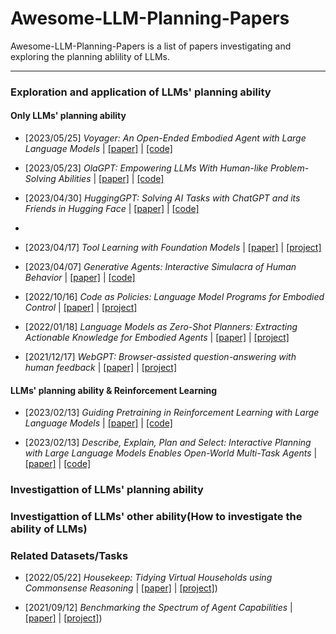 # Awesome-LLM-Planning-Papers

Awesome-LLM-Planning-Papers is a list of papers investigating and exploring the planning ablility of LLMs.

---

### Exploration and application of LLMs' planning ability

#### Only LLMs' planning ability
- [2023/05/25] *Voyager: An Open-Ended Embodied Agent with Large Language Models* | [[paper]](https://arxiv.org/abs/2305.16291) | [[code]](https://github.com/MineDojo/Voyager)

- [2023/05/23] *OlaGPT: Empowering LLMs With Human-like Problem-Solving Abilities* | [[paper]](https://arxiv.org/abs/2305.16334) | [[code]](https://github.com/oladata-team/OlaGPT)


- [2023/04/30] *HuggingGPT: Solving AI Tasks with ChatGPT and its Friends in Hugging Face* | [[paper]](https://arxiv.org/abs/2303.17580) | [[code]](https://github.com/microsoft/JARVIS)
- 
- [2023/04/17] *Tool Learning with Foundation Models* | [[paper]](https://arxiv.org/abs/2304.08354) | [[project]](https://github.com/OpenBMB/ToolBench)

- [2023/04/07] *Generative Agents: Interactive Simulacra of Human Behavior* | [[paper]](https://arxiv.org/abs/2304.03442) | [[code]](https://github.com/mkturkcan/generative-agents)


- [2022/10/16] *Code as Policies: Language Model Programs for Embodied Control* | [[paper]](https://arxiv.org/abs/2112.09332) | [[project]](https://code-as-policies.github.io/)


- [2022/01/18] *Language Models as Zero-Shot Planners: Extracting Actionable Knowledge for Embodied Agents* | [[paper]](https://arxiv.org/abs/2201.07207) | [[project]](https://wenlong.page/language-planner/)


- [2021/12/17] *WebGPT: Browser-assisted question-answering with human feedback* | [[paper]](https://arxiv.org/abs/2112.09332) | [[project]](https://www.microsoft.com/en-us/bing/apis/bing-web-search-api)

#### LLMs' planning ability & Reinforcement Learning

- [2023/02/13] *Guiding Pretraining in Reinforcement Learning with Large Language Models* | [[paper]](https://arxiv.org/abs/2302.06692) | [[code]]()


- [2023/02/13] *Describe, Explain, Plan and Select: Interactive Planning with Large Language Models Enables Open-World Multi-Task Agents* | [[paper]](https://arxiv.org/abs/2302.01560) | [[code]](https://github.com/CraftJarvis/MC-Planner)
### Investigattion of  LLMs' planning ability

### Investigattion of  LLMs' other ability(How to investigate the ability of LLMs)

### Related Datasets/Tasks

- [2022/05/22] *Housekeep: Tidying Virtual Households using Commonsense Reasoning* | [[paper]](https://arxiv.org/abs/2205.10712) | [[project]](https://yashkant.github.io/housekeep/))

- [2021/09/12] *Benchmarking the Spectrum of Agent Capabilities* | [[paper]](https://arxiv.org/abs/2109.06780) | [[project]](https://danijar.com/project/crafter/))
